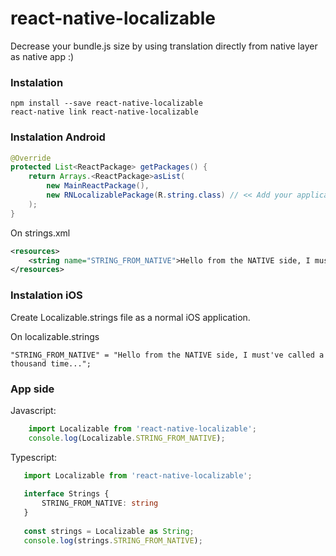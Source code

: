 # react-native-localizable

Decrease your bundle.js size by using translation directly from native layer as native app :)

### Instalation
```
npm install --save react-native-localizable
react-native link react-native-localizable
```

### Instalation Android 

```java
@Override
protected List<ReactPackage> getPackages() {
    return Arrays.<ReactPackage>asList(
        new MainReactPackage(),
        new RNLocalizablePackage(R.string.class) // << Add your application R.string here!
    );
}
```
On strings.xml
```xml
<resources>
    <string name="STRING_FROM_NATIVE">Hello from the NATIVE side, I must've called a thousand time...</string>
</resources>
```
### Instalation iOS 

Create Localizable.strings file as a normal iOS application.

On localizable.strings

```
"STRING_FROM_NATIVE" = "Hello from the NATIVE side, I must've called a thousand time...";
```

### App side

Javascript:
```javascript 
    import Localizable from 'react-native-localizable';
    console.log(Localizable.STRING_FROM_NATIVE);
 ```
 
 Typescript: 
 ```typescript 
    import Localizable from 'react-native-localizable';
    
    interface Strings {
        STRING_FROM_NATIVE: string
    }
    
    const strings = Localizable as String;
    console.log(strings.STRING_FROM_NATIVE);
 ```
